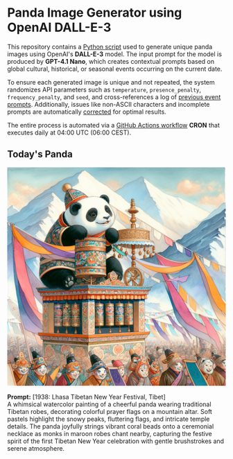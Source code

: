 # Panda Image Generator using OpenAI DALL-E-3

This repository contains a [Python script](src/daily_panda_image/generators/image_generator.py) used to generate unique panda images using OpenAI's **DALL-E-3** model. 
The input prompt for the model is produced by **GPT-4.1 Nano**, which creates contextual prompts based on global cultural, historical, or seasonal events occurring on the current date.

To ensure each generated image is unique and not repeated, the system randomizes API parameters such as `temperature`, `presence_penalty`, `frequency_penalty`, and `seed`, and cross-references a log of [previous event prompts](src/daily_panda_image/generators/prompt_generator.py). Additionally, issues like non-ASCII characters and incomplete prompts are automatically [corrected](src/daily_panda_image/utils/text_processor.py) for optimal results.

The entire process is automated via a [GitHub Actions workflow](.github/workflows/image_publisher.yml) **CRON** that executes daily at 04:00 UTC (06:00 CEST).


## Today's Panda
![screenshot](images/panda_current.png)

**Prompt:** [1938: Lhasa Tibetan New Year Festival, Tibet]  
A whimsical watercolor painting of a cheerful panda wearing traditional Tibetan robes, decorating colorful prayer flags on a mountain altar. Soft pastels highlight the snowy peaks, fluttering flags, and intricate temple details. The panda joyfully strings vibrant coral beads onto a ceremonial necklace as monks in maroon robes chant nearby, capturing the festive spirit of the first Tibetan New Year celebration with gentle brushstrokes and serene atmosphere.

